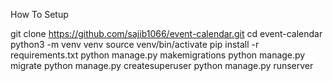 How To Setup


git clone https://github.com/sajib1066/event-calendar.git
cd event-calendar
python3 -m venv venv
source venv/bin/activate
pip install -r requirements.txt
python manage.py makemigrations
python manage.py migrate
python manage.py createsuperuser
python manage.py runserver
